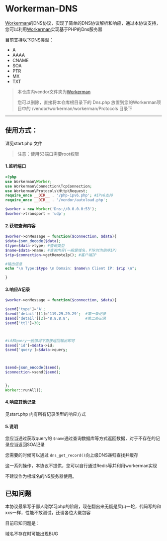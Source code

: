 # Workerman-DNS

[Workerman](https://www.workerman.net/)的DNS协议，实现了简单的DNS协议解析和响应，通过本协议支持，您可以利用[Workerman](https://www.workerman.net/)实现基于PHP的Dns服务器

目前支持以下DNS类型：

* A
* AAAA
* CNAME
* SOA
* PTR
* MX
* TXT

> 本仓库内vendor文件夹为[Workerman](https://www.workerman.net/)
>
> 您可以删除，直接将本仓库根目录下的 Dns.php 放置到您的Workerman项目中的 /vendor/workerman/workerman/Protocols 目录下

---

## 使用方式：

详见start.php 文件

> 注意：使用53端口需要root权限

#### 1.监听端口

```php
<?php
use Workerman\Worker;
use Workerman\Connection\TcpConnection;
use Workerman\Protocols\Http\Request;
require_once __DIR__ . '/php-ipv6.php'; #IPv6支持
require_once __DIR__ . '/vendor/autoload.php';

$worker = new Worker('Dns://0.0.0.0:53');
$worker->transport = 'udp';


```

#### 2.获取查询内容

```php
$worker->onMessage = function($connection, $data){
$data=json_decode($data);
$type=$data->type; #查询类型
$name=$data->name; #查询内容(一般是域名，PTR时为倒序IP)
$rip=$connection->getRemoteIp(); #客户端IP

#输出信息
echo "\n Type:$type \n Domain: $name\n Client IP: $rip \n";

}
```

#### 3.响应A记录

```php
$worker->onMessage = function($connection, $data){

$send['type']='A';
$send['detail'][1]='119.29.29.29';  #第一条记录
$send['detail'][2]='8.8.8.8';	    #第二条记录
$send['ttl']=30;



#id和query一般情况下直接返回输出即可
$send['id']=$data->id;
$send['query']=$data->query;



$send=json_encode($send);
$connection->send($send);


};
Worker::runAll();
```

#### 4.响应其他记录

见start.php 内有所有记录类型的响应方式

#### 5.说明

您应当通过获取query的 `$name`通过查询数据库等方式返回数据，对于不存在的记录应当返回SOA记录

您需要的时候可以通过 `dns_get_record()`向上级DNS递归查找并缓存

这一系列操作，本协议不提供，您可以自行通过Redis等并利用workerman实现

不建议作为根域名的NS服务器使用。

## 已知问题

本协议最早写于鄙人刚学习php的阶段，现在翻出来无疑是屎山一坨，代码写的和xxs一样，性能不敢测试，还请各位大佬包容

目前已知问题是：

域名不存在时可能出现BUG
